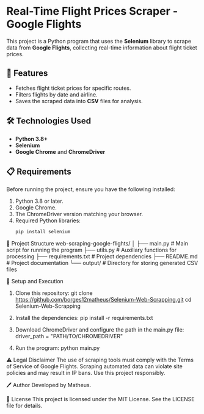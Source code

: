 # Real-Time Flight Prices Scraper - Google Flights

This project is a Python program that uses the **Selenium** library to scrape data from **Google Flights**, collecting real-time information about flight ticket prices.

## 🚀 Features

- Fetches flight ticket prices for specific routes.
- Filters flights by date and airline.
- Saves the scraped data into **CSV** files for analysis.

## 🛠️ Technologies Used

- **Python 3.8+**
- **Selenium**
- **Google Chrome** and **ChromeDriver**

## 📋 Requirements

Before running the project, ensure you have the following installed:

1. Python 3.8 or later.
2. Google Chrome.
3. The ChromeDriver version matching your browser.
4. Required Python libraries:
   ```bash
   pip install selenium
   
📂 Project Structure
web-scraping-google-flights/
│
├── main.py              # Main script for running the program
├── utils.py             # Auxiliary functions for processing
├── requirements.txt     # Project dependencies
├── README.md            # Project documentation
└── output/              # Directory for storing generated CSV files

🔧 Setup and Execution
1. Clone this repository:
   git clone https://github.com/borges12matheus/Selenium-Web-Scrapping.git
   cd Selenium-Web-Scrapping
   
3. Install the dependencies:
   pip install -r requirements.txt

4. Download ChromeDriver and configure the path in the main.py file:
   driver_path = "PATH/TO/CHROMEDRIVER"

5. Run the program:
   python main.py

⚠️ Legal Disclaimer
The use of scraping tools must comply with the Terms of Service of Google Flights.
Scraping automated data can violate site policies and may result in IP bans. Use this project responsibly.

🖊️ Author
Developed by Matheus.

📜 License
This project is licensed under the MIT License. See the LICENSE file for details.
